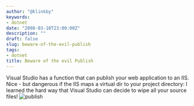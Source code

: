 ```yaml
---
author: "@klinkby"
keywords:
- dotnet
date: "2008-03-10T23:00:00Z"
description: ""
draft: false
slug: beware-of-the-evil-publish
tags:
- dotnet
title: Beware of the evil Publish
---
```



Visual Studio has a function that can publish your web application to an IIS. Nice - but dangerous if the IIS maps a virtual dir to your project directory: I learned the hard way that Visual Studio can decide to wipe all your source files! ![publish](http://static.getya.net/013/images/publish.gif)

